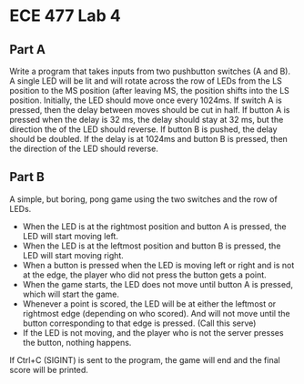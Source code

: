 # ECE 477 Lab 4
## Part A
Write a program that takes inputs from two pushbutton switches (A and B). A single LED will be lit and will rotate across the row of LEDs from the LS position to the MS position (after leaving MS, the position shifts into the LS position.
Initially, the LED should move once every 1024ms. If switch A is pressed, then the delay between moves
should be cut in half. If button A is pressed when the delay is 32 ms, the delay should stay at 32 ms, but the direction
the of the LED should reverse. If button B is pushed, the delay should be doubled. If the delay is at 1024ms and button B is pressed, then the direction of the LED should reverse.
## Part B
A simple, but boring, pong game using the two switches and the row of LEDs.
- When the LED is at the rightmost position and button A is pressed, the LED will start moving left.
- When the LED is at the leftmost position and button B is pressed, the LED will start moving right.
- When a button is pressed when the LED is moving left or right and is not at the edge, the player who did not press the button gets a point.
- When the game starts, the LED does not move until button A is pressed, which will start the game.
- Whenever a point is scored, the LED will be at either the leftmost or rightmost edge (depending on who scored). And will not move until the button corresponding to that edge is pressed. (Call this serve)
- If the LED is not moving, and the player who is not the server presses the button, nothing happens.

If Ctrl+C (SIGINT) is sent to the program, the game will end and the final score will be printed.
